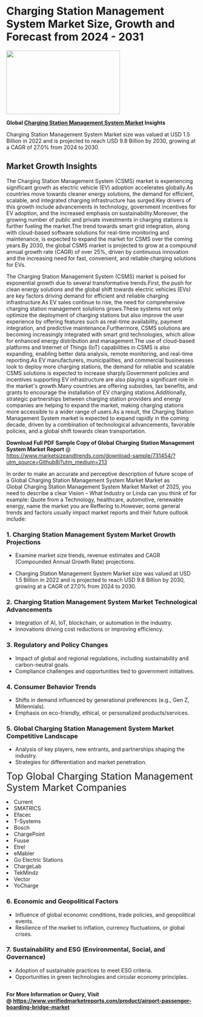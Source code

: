 <H1>Charging Station Management System Market Size, Growth and Forecast from 2024 - 2031</H1><img class="aligncenter size-medium wp-image-584254" src="https://thirdeyenews.in/wp-content/uploads/2024/09/Global-Market-Research-300x168.jpeg" alt="" width="300" height="168" /><p><strong>Global&nbsp;<a href="https://www.marketsizeandtrends.com/download-sample/731454/?utm_source=Github8j?utm_medium=213">Charging Station Management System Market</a> Insights</strong></p><p>Charging Station Management System Market size was valued at USD 1.5 Billion in 2022 and is projected to reach USD 9.8 Billion by 2030, growing at a CAGR of 27.0% from 2024 to 2030.</p><p><h2>Market Growth Insights</h2> <p>The Charging Station Management System (CSMS) market is experiencing significant growth as electric vehicle (EV) adoption accelerates globally.As countries move towards cleaner energy solutions, the demand for efficient, scalable, and integrated charging infrastructure has surged.Key drivers of this growth include advancements in technology, government incentives for EV adoption, and the increased emphasis on sustainability.Moreover, the growing number of public and private investments in charging stations is further fueling the market.The trend towards smart grid integration, along with cloud-based software solutions for real-time monitoring and maintenance, is expected to expand the market for CSMS over the coming years.By 2030, the global CSMS market is projected to grow at a compound annual growth rate (CAGR) of over 25%, driven by continuous innovation and the increasing need for fast, convenient, and reliable charging solutions for EVs.</p> <p>The Charging Station Management System (CSMS) market is poised for exponential growth due to several transformative trends.First, the push for clean energy solutions and the global shift towards electric vehicles (EVs) are key factors driving demand for efficient and reliable charging infrastructure.As EV sales continue to rise, the need for comprehensive charging station management solutions grows.These systems not only optimize the deployment of charging stations but also improve the user experience by offering features such as real-time availability, payment integration, and predictive maintenance.Furthermore, CSMS solutions are becoming increasingly integrated with smart grid technologies, which allow for enhanced energy distribution and management.The use of cloud-based platforms and Internet of Things (IoT) capabilities in CSMS is also expanding, enabling better data analysis, remote monitoring, and real-time reporting.As EV manufacturers, municipalities, and commercial businesses look to deploy more charging stations, the demand for reliable and scalable CSMS solutions is expected to increase sharply.Government policies and incentives supporting EV infrastructure are also playing a significant role in the market's growth.Many countries are offering subsidies, tax benefits, and grants to encourage the installation of EV charging stations.Additionally, strategic partnerships between charging station providers and energy companies are helping to expand the market, making charging stations more accessible to a wider range of users.As a result, the Charging Station Management System market is expected to expand rapidly in the coming decade, driven by a combination of technological advancements, favorable policies, and a global shift towards clean transportation.<p><span class=""><strong>Download Full PDF Sample Copy of Global Charging Station Management System Market Report</strong> @ <a href="https://www.marketsizeandtrends.com/download-sample/731454/?utm_source=Github8j?utm_medium=213" target="_blank">https://www.marketsizeandtrends.com/download-sample/731454/?utm_source=Github8j?utm_medium=213</a></span></p><p>In order to make an accurate and perceptive description of future scope of a Global&nbsp;Charging Station Management System Market Market as Global&nbsp;Charging Station Management System Market Market of 2025, you need to describe a clear Vision &ndash; What Industry or Linda can you think of for example: Quote from a Technology, healthcare, automotive, renewable energy, name the market you are Reffering to.However, some general trends and factors usually impact market reports and their future outlook include:</p><h3>1.&nbsp;<strong>Charging Station Management System Market Growth Projections</strong></h3><ul><li>Examine market size trends, revenue estimates and CAGR (Compounded Annual Growth Rate) projections.</li><li><p>Charging Station Management System Market size was valued at USD 1.5 Billion in 2022 and is projected to reach USD 9.8 Billion by 2030, growing at a CAGR of 27.0% from 2024 to 2030.</p></li></ul><h3>2.&nbsp;<strong>Charging Station Management System Market Technological Advancements</strong></h3><ul><li>Integration of AI, IoT, blockchain, or automation in the industry.</li><li>Innovations driving cost reductions or improving efficiency.</li></ul><h3>3.&nbsp;<strong>Regulatory and Policy Changes</strong></h3><ul><li>Impact of global and regional regulations, including sustainability and carbon-neutral goals.</li><li>Compliance challenges and opportunities tied to government initiatives.</li></ul><h3>4.&nbsp;<strong>Consumer Behavior Trends</strong></h3><ul><li>Shifts in demand influenced by generational preferences (e.g., Gen Z, Millennials).</li><li>Emphasis on eco-friendly, ethical, or personalized products/services.</li></ul><h3>5.&nbsp;<strong>Global Charging Station Management System Market Competitive Landscape</strong></h3><ul><li>Analysis of key players, new entrants, and partnerships shaping the industry.</li><li>Strategies for differentiation and market penetration.</li></ul><p data-pm-slice="1 1 []"><span style="color: inherit; font-family: inherit; font-size: 25px;">Top Global Charging Station Management System Market Companies</span></p><div class="" data-test-id=""><p><li>Current</li><li> SMATRICS</li><li> Efacec</li><li> T-Systems</li><li> Bosch</li><li> ChargePoint</li><li> Fuuse</li><li> Etrel</li><li> eMabler</li><li> Go Electric Stations</li><li> ChargeLab</li><li> TekMindz</li><li> Vector</li><li> YoCharge</li></p></div><h3>6.&nbsp;<strong>Economic and Geopolitical Factors</strong></h3><ul><li>Influence of global economic conditions, trade policies, and geopolitical events.</li><li>Resilience of the market to inflation, currency fluctuations, or global crises.</li></ul><h3>7.&nbsp;<strong>Sustainability and ESG (Environmental, Social, and Governance)</strong></h3><ul><li>Adoption of sustainable practices to meet ESG criteria.</li><li>Opportunities in green technologies and circular economy principles.</li></ul><h2><strong style="font-size: 14px;">For More Information or Query, Visit @&nbsp;</strong><a style="background-color: #ffffff; font-size: 14px;" href="https://www.marketsizeandtrends.com/report/charging-station-management-system-market/" target="_blank">https://www.verifiedmarketreports.com/product/airport-passenger-boarding-bridge-market</a></h2>